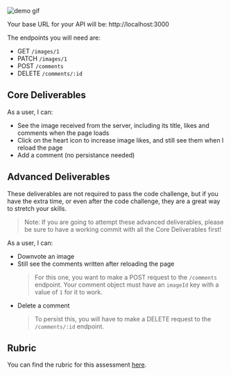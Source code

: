 <!-- # Flatagram

Today you'll be building an app for viewing, liking, and commenting on a single picture. You will be using a local API and building out the frontend for our app, Flatagram.

## Demo

Use this gif as an example of how the app should work. -->

![demo gif](assets/demo.gif)

<!-- ## Setup

- Fork and clone this repository
- Run `json-server --watch db.json --routes routes.json` to get the backend started
- Open the `index.html` file on your browser -->

<!-- ## Endpoints -->

Your base URL for your API will be: http://localhost:3000

The endpoints you will need are:

- GET `/images/1`
- PATCH `/images/1`
- POST `/comments`
- DELETE `/comments/:id`

## Core Deliverables

As a user, I can:

- See the image received from the server, including its title, likes and comments when the page loads
- Click on the heart icon to increase image likes, and still see them when I reload the page
- Add a comment (no persistance needed)

## Advanced Deliverables

These deliverables are not required to pass the code challenge, but if you have the extra time, or even after the code challenge, they are a great way to stretch your skills.

> Note: If you are going to attempt these advanced deliverables, please be sure to have a working commit with all the Core Deliverables first!

As a user, I can:

- Downvote an image
- Still see the comments written after reloading the page
  > For this one, you want to make a POST request to the `/comments` endpoint.
  > Your comment object must have an `imageId` key with a value of `1` for it to work.
- Delete a comment
  > To persist this, you will have to make a DELETE request to the `/comments/:id` endpoint.

## Rubric

You can find the rubric for this assessment [here](https://github.com/learn-co-curriculum/se-rubrics/blob/master/module-3.md).

<!--  -->